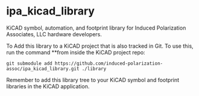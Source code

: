 # ipa_kicad_library
KiCAD symbol, automation, and footprint library for Induced Polarization Associates, LLC hardware developers.

To Add this library to a KiCAD project that is also tracked in Git. To use this, run the command **from inside the KiCAD project repo:

`git submodule add https://github.com/induced-polarization-assoc/ipa_kicad_library.git ./library`

Remember to add this library tree to your KiCAD symbol and footprint libraries in the KiCAD application. 

